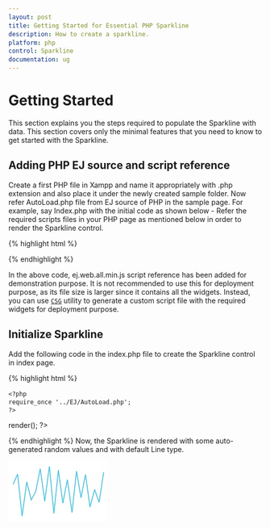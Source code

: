 ```yaml
---
layout: post
title: Getting Started for Essential PHP Sparkline
description: How to create a sparkline.
platform: php
control: Sparkline
documentation: ug
---
```


# Getting Started

This section explains you the steps required to populate the Sparkline with data. This section covers only the minimal features that you need to know to get started with the Sparkline.

## Adding PHP EJ source and script reference

Create a first PHP file in Xampp and name it appropriately with .php extension and also place it under the newly created sample folder. Now refer AutoLoad.php file from EJ source of PHP in the sample page. For example, say Index.php with the initial code as shown below -
Refer the required scripts files in your PHP page as mentioned below in order to render the Sparkline control.

{% highlight html %}

<!DOCTYPE html>
<html>
<head>
<!--  jquery script  -->
    <script type="text/javascript" src="//cdn.syncfusion.com/js/assets/external/jquery-3.0.0.min.js"></script>    
    <!-- Essential JS UI widget -->
    <script type="text/javascript" src="//cdn.syncfusion.com/14.3.0.49/js/web/ej.web.all.min.js"></script>
</head>
<body>
<!--Refer AutoLoad.php common source to render the control-->
   <?php
      require_once '../EJ/AutoLoad.php';
    ?>
</body>
</html>


{% endhighlight %}

In the above code, ej.web.all.min.js script reference has been added for demonstration purpose. It is not recommended to use this for deployment purpose, as its file size is larger since it contains all the widgets. Instead, you can use [`CSG`](https://csg.syncfusion.com/) utility to generate a custom script file with the required widgets for deployment purpose.


## Initialize Sparkline

Add the following code in the index.php file to create the Sparkline control in index page.

{% highlight html %}

<div>

    <?php
    require_once '../EJ/AutoLoad.php';
    ?>

<?php
    $sparkline=new EJ\Sparkline("container");    
	
    echo $sparkline->render();
    ?>

</div>


{% endhighlight %}
Now, the Sparkline is rendered with some auto-generated random values and with default Line type.

![](Getting-Started_images/Getting-Started_img1.png)